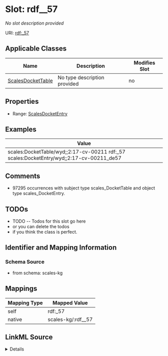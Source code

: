 

# Slot: rdf__57


_No slot description provided_





URI: [rdf:_57](http://www.w3.org/1999/02/22-rdf-syntax-ns#_57)



<!-- no inheritance hierarchy -->





## Applicable Classes

| Name | Description | Modifies Slot |
| --- | --- | --- |
| [ScalesDocketTable](../classes/ScalesDocketTable.md) | No type description provided |  no  |







## Properties

* Range: [ScalesDocketEntry](../classes/ScalesDocketEntry.md)






## Examples

| Value |
| --- |
| scales:DocketTable/wyd;;2:17-cv-00211 rdf:_57 scales:DocketEntry/wyd;;2:17-cv-00211_de57 |

## Comments

* 97295 occurrences with subject type scales_DocketTable and object type scales_DocketEntry.

## TODOs

* TODO -- Todos for this slot go here
* or you can delete the todos
* if you think the class is perfect.

## Identifier and Mapping Information







### Schema Source


* from schema: scales-kg




## Mappings

| Mapping Type | Mapped Value |
| ---  | ---  |
| self | rdf:_57 |
| native | scales-kg/:rdf__57 |




## LinkML Source

<details>
```yaml
name: rdf__57
description: No slot description provided
todos:
- TODO -- Todos for this slot go here
- or you can delete the todos
- if you think the class is perfect.
comments:
- 97295 occurrences with subject type scales_DocketTable and object type scales_DocketEntry.
examples:
- value: scales:DocketTable/wyd;;2:17-cv-00211 rdf:_57 scales:DocketEntry/wyd;;2:17-cv-00211_de57
from_schema: scales-kg
rank: 1000
slot_uri: rdf:_57
alias: rdf__57
domain_of:
- scales_DocketTable
range: scales_DocketEntry

```
</details>